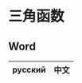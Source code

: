 # 三角函数

## Word

| русский                 | 中文              |
|-------------------------|-------------------|

